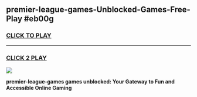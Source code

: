 
## premier-league-games-Unblocked-Games-Free-Play #eb00g
<h3>
<a href="https://us.freeplayer.one?title=premier-league-games&ref=9M">CLICK TO PLAY</a></h3>
<hr>

<h3>
<a href="https://us.freeplayer.one?title=premier-league-games&ref=9M">CLICK 2 PLAY</a>
  
</h3>

<a href="https://us.freeplayer.one?title=premier-league-games&ref=9M"><img src="https://clearcache.store/games.png"></a>


**premier-league-games games unblocked: Your Gateway to Fun and Accessible Online Gaming**
